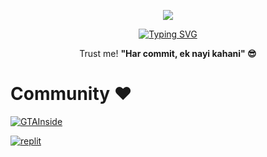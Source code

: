 
<p align="center">
  <a href="https://github.com/TheZenithCoder/readme-typing-svg">
    <img src="https://readme-typing-svg.demolab.com/?lines=TheZenithCoder6&font=Fira%20SemiBold&center=true&width=480&height=45&color=fff68f&vCenter=true&pause=1000&size=40" /></a>
</p>


<p align="center">
  
  <a href="https://github.com/TheZenithCode/readme-typing-svg">
    <img 
      src="https://readme-typing-svg.demolab.com/?lines=Full-stack%20and%20BOT%20developer;Experienced%20in/GTA%20Modding;From%20%20GTA%20Streets%20to%20Full%20Stack%20Streets;Always%20learning%20new%20things;On%20a%20MISSON...&font=Fira%20Code&center=true&width=500&height=45&color=f75c7e&vCenter=true&pause=1000&size=22" 
      alt="Typing SVG" 
    />
  </a>
</p>



<p align="center">
  Trust me! <strong>"Har commit, ek nayi kahani" 😎</strong>
</p>

# Community ❤️
 [![GTAInside](https://img.shields.io/badge/GTAInside-Mods-blue?style=for-the-badge&logo=game-controller&logoColor=white)](https://www.gtainside.com/en/user/YourUsername/)
<p align="center">


  <a href="https://www.youtube.com/@amlitg3484"><img alt="replit" src="https://img.shields.io/badge/-youtube-FF0000?style=for-the-badge&logo=youtube&logoColor=white"/></a>
</p

